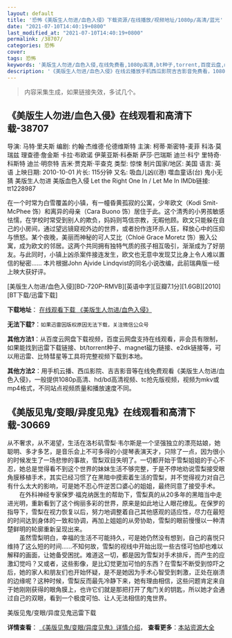 ```yaml
---
layout: default
title: '恐怖《美版生人勿进/血色入侵》下载资源/在线播放/视频地址/1080p/高清/蓝光'
date: "2021-07-10T14:40:19+0800"
last_modified_at: "2021-07-10T14:40:19+0800"
permalink: /38707/
categories: 恐怖
cover:
tags: 恐怖
keywords: '美版生人勿进/血色入侵,在线免费看,1080p高清,bt种子,torrent,百度云盘,magnet,磁力链,迅雷下载资源'
description: '《美版生人勿进/血色入侵》在线云播放手机西瓜影院吉吉影音免费看，1080p高清bd/hd未删减完整版和tc抢先枪版，mkv/mp4格式，附带bt/torrent种子、magnet/磁力链、百度云盘、网盘资源迅雷下载链接'
---
```


>内容采集生成，如果链接失效，多试几个。


## 《美版生人勿进/血色入侵》在线观看和高清下载-38707

导演: 马特·里夫斯 编剧: 约翰·杰维德·伦德维斯特 主演: 柯蒂·斯密特-麦菲 科洛·莫瑞兹 理查德·詹金斯 卡拉·布欧诺 伊莱亚斯·科泰斯 萨莎·巴瑞斯 迪兰·科宁 里特奇·科斯特 迪兰·明奈特 吉米·贾克斯·平查克 类型: 惊悚 制片国家/地区: 美国 语言: 英语 上映日期: 2010-10-01 片长: 115分钟 又名: 吸血儿凶((港) 噬血童话(台) 鬼小无猜 美版生人勿进 美版血色入侵 Let the Right One In / Let Me In IMDb链接: tt1228987

在一个时常为白雪覆盖的小镇，有一幢昏黄孤寂的公寓，少年欧文（Kodi Smit-McPhee 饰）和离异的母亲（Cara Buono 饰）居住于此。这个清秀的小男孩敏感怯懦，在学校时常受到别人的欺负，妈妈则笃信宗教，无暇他顾。欧文只能躲在自己的小房间，通过望远镜窥视外边的世界，或者扮作连环杀人狂，释放心中的压抑与愤怒。某个夜晚，美丽而神秘的可人艾比（Chloë Grace Moretz 饰）搬入公寓，成为欧文的邻居。这两个共同拥有独特气质的孩子相互吸引，渐渐成为了好朋友。与此同时，小镇上凶杀案件接连发生，欧文也无意中发现艾比身上令人难以置信的秘密…… 本片根据John Ajvide Lindqvist的同名小说改编，此前瑞典版一经上映大获好评。


[美版生人勿进/血色入侵][BD-720P-RMVB][英语中字][豆瓣7.1分][1.6GB][2010][BT下载/迅雷下载]

**下载地址**： [在线观看下载 《美版生人勿进/血色入侵》](https://www.btdx8.com/torrent/let_me_in_2010.html) 


**无法下载?**：`如果迅雷因版权原因无法下载，关注微信公众号 `

**其他方法1**：从百度云网盘下载视频，百度云网盘支持在线观看，非会员有限制，如果能找到迅雷下载链接、bt/torrent种子、magnet磁力链接、e2dk链接等，可以用迅雷、比特彗星等工具将完整视频下载到本地。

**其他方法2**：用手机云播、西瓜影院、吉吉影音等在线免费观看《美版生人勿进/血色入侵》，一般提供1080p高清、hd/bd高清视频、tc抢先版视频，视频为mkv或mp4格式，不同站点视频质量和播放速度不同。


## 《美版见鬼/变眼/异度见鬼》在线观看和高清下载-30669

从不奢求，从不渴望，生活在洛杉矶雪梨·韦尔斯是一个坚强独立的漂亮姑娘，她聪明、多才多艺，是音乐会上不可多得的小提琴表演天才，只除了一点，因为很小的时候发生了一场悲惨的事故，雪梨双目失明了。一切都开始于雪梨姐姐的于心不忍，她总是觉得看不到这个世界的妹妹生活不够完整，于是不停地劝说雪梨接受眼角膜移植手术，其实已经习惯了在黑暗中摸索着生活的雪梨，并不觉得视力对自己有什么太大的影响，可是她不忍心忤逆苦口婆心的姐姐，最终同意了接受手术。<br />　　在外科神经专家保罗&middot;福克纳医生的帮助下，雪梨真的从20多年的黑暗当中走进光明，重新看到了这个绚丽多彩的世界，原来是如此地让人眼花缭乱。在保罗的指导下，雪梨在视力恢复以后，努力地调整着自己其他感观的适应性，尽力在最短的时间达到身体的一致和协调，再加上姐姐的从旁协助，雪梨的眼前慢慢以一种清楚鲜明的轮廓重新呈现出来。<br />　　虽然雪梨明白，幸福的生活不可能持久，可是她仍然没有想到，自己的喜悦只维持了这么短的时间&hellip;…不知何故，雪梨的视线中开始出现一些古怪可怕却也难以解释的画面，让她备受困扰。难道这一切，都是因为雪梨对手术排斥，而产生的应激幻觉吗？又或者，这些影像，是比幻觉更加可怕的东西？在雪梨不断受到惊吓之后，她的家人和朋友们也开始怀疑，是不是她因为手术心智受到刺激，正处在崩溃的边缘呢？这种时候，雪梨反而最先冷静下来，她有理由相信，这些问题肯定来自于她刚刚获得的眼角膜上，也许它们就是那把打开了鬼门关的钥匙，所以她才会通过自己的双眼，看到一个极度可怕、让人无法相信的鬼世界。


美版见鬼/变眼/异度见鬼迅雷下载

**详情查看**： [《美版见鬼/变眼/异度见鬼》详情介绍](/movie/30669/)， **查看更多**：[本站资源大全](/movie/t/all/)

